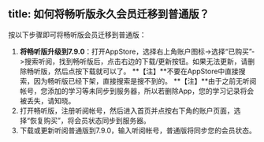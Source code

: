 title: 如何将畅听版永久会员迁移到普通版？
---
按以下步骤即可将畅听版会员迁移到普通版：

1. <b>将畅听版升级到7.9.0</b>：打开AppStore，选择右上角账户图标->选择“已购买”->搜索听阅，找到畅听版后，点击右边的下载/更新按钮。如果无法更新，请删除畅听版，然后点按下载就可以了。
    **【注】**不要在AppStore中直接搜索，因为畅听版已经下架，直接搜索是搜不到的。
    **【注】**由于之前无听阅帐号，您添加的学习等未同步到服务器，所以若删除App，您的学习记录将会被丢失，请知晓。
2. 打开畅听版，注册听阅帐号，然后进入首页并点按右下角的账户页面，选择“恢复购买”，将会员状态同步到服务器。
3. 下载或更新听阅普通版到7.9.0，输入听阅帐号，普通版将同步您的会员状态。